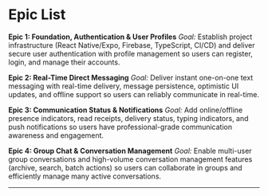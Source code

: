 # Epic List

**Epic 1: Foundation, Authentication & User Profiles**
_Goal:_ Establish project infrastructure (React Native/Expo, Firebase, TypeScript, CI/CD) and deliver secure user authentication with profile management so users can register, login, and manage their accounts.

**Epic 2: Real-Time Direct Messaging**
_Goal:_ Deliver instant one-on-one text messaging with real-time delivery, message persistence, optimistic UI updates, and offline support so users can reliably communicate in real-time.

**Epic 3: Communication Status & Notifications**
_Goal:_ Add online/offline presence indicators, read receipts, delivery status, typing indicators, and push notifications so users have professional-grade communication awareness and engagement.

**Epic 4: Group Chat & Conversation Management**
_Goal:_ Enable multi-user group conversations and high-volume conversation management features (archive, search, batch actions) so users can collaborate in groups and efficiently manage many active conversations.

---

